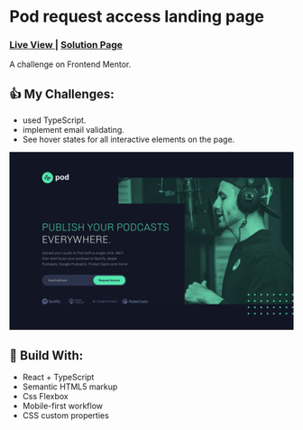 <h1>Pod request access landing page</h1>
<div>
  <h3>
    <a href="https://playful-blini-96302b.netlify.app/"> Live View </a>
    <span> | </span>
    <a href="https://www.frontendmentor.io/solutions/interactive-rating-comp-reacttypescript-tpior-NEqq"> Solution Page </a>
  </h3>
</div>
<div>
  A challenge on Frontend Mentor.
</div>

## 👍 My Challenges:

- used TypeScript.
- implement email validating.
- See hover states for all interactive elements on the page.

![](./public/screenshot.jpg)

## 🎉 Build With:

- React + TypeScript
- Semantic HTML5 markup
- Css Flexbox
- Mobile-first workflow
- CSS custom properties
